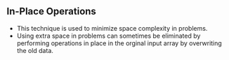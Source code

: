 ## In-Place Operations

- This technique is used to minimize space complexity in problems.
- Using extra space in problems can sometimes be eliminated by performing operations in place in the orginal input array by overwriting the old data.
